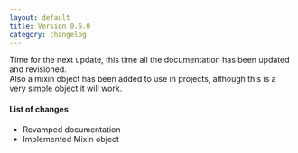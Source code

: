 ```yaml
---
layout: default
title: Version 0.6.0
category: changelog
---
```


Time for the next update, this time all the documentation has been updated and revisioned.  
Also a mixin object has been added to use in projects, although this is a very simple object it will work.

#### List of changes
- Revamped documentation
- Implemented Mixin object